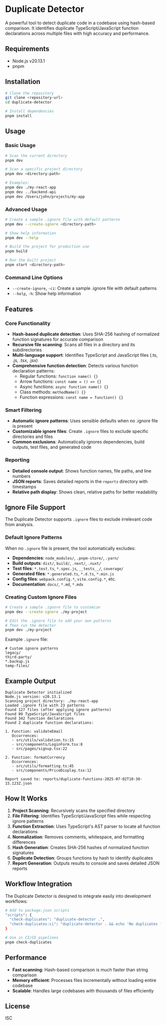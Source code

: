 # Duplicate Detector

A powerful tool to detect duplicate code in a codebase using hash-based comparison. It identifies duplicate TypeScript/JavaScript function declarations across multiple files with high accuracy and performance.

## Requirements

- Node.js v20.13.1
- pnpm

## Installation

```bash
# Clone the repository
git clone <repository-url>
cd duplicate-detector

# Install dependencies
pnpm install
```

## Usage

### Basic Usage

```bash
# Scan the current directory
pnpm dev

# Scan a specific project directory
pnpm dev <directory-path>

# Examples:
pnpm dev ./my-react-app
pnpm dev ../backend-api
pnpm dev /Users/john/projects/my-app
```

### Advanced Usage

```bash
# Create a sample .ignore file with default patterns
pnpm dev --create-ignore <directory-path>

# Show help information
pnpm dev --help

# Build the project for production use
pnpm build

# Run the built project
pnpm start <directory-path>
```

### Command Line Options

- `--create-ignore`, `-ci`: Create a sample .ignore file with default patterns
- `--help`, `-h`: Show help information

## Features

### Core Functionality
- **Hash-based duplicate detection**: Uses SHA-256 hashing of normalized function signatures for accurate comparison
- **Recursive file scanning**: Scans all files in a directory and its subdirectories
- **Multi-language support**: Identifies TypeScript and JavaScript files (.ts, .js, .tsx, .jsx)
- **Comprehensive function detection**: Detects various function declaration patterns:
  - Regular functions: `function name() {}`
  - Arrow functions: `const name = () => {}`
  - Async functions: `async function name() {}`
  - Class methods: `methodName() {}`
  - Function expressions: `const name = function() {}`

### Smart Filtering
- **Automatic ignore patterns**: Uses sensible defaults when no .ignore file is present
- **Customizable ignore files**: Create `.ignore` files to exclude specific directories and files
- **Common exclusions**: Automatically ignores dependencies, build outputs, test files, and generated code

### Reporting
- **Detailed console output**: Shows function names, file paths, and line numbers
- **JSON reports**: Saves detailed reports in the `reports` directory with timestamps
- **Relative path display**: Shows clean, relative paths for better readability

## Ignore File Support

The Duplicate Detector supports `.ignore` files to exclude irrelevant code from analysis.

### Default Ignore Patterns

When no `.ignore` file is present, the tool automatically excludes:
- **Dependencies**: `node_modules/`, `.pnpm-store/`, `.yarn/`
- **Build outputs**: `dist/`, `build/`, `.next/`, `.nuxt/`
- **Test files**: `*.test.ts`, `*.spec.js`, `__tests__/`, `coverage/`
- **Generated files**: `*.generated.ts`, `*.d.ts`, `*.min.js`
- **Config files**: `webpack.config.*`, `vite.config.*`, etc.
- **Documentation**: `docs/`, `*.md`, `*.mdx`

### Creating Custom Ignore Files

```bash
# Create a sample .ignore file to customize
pnpm dev --create-ignore ./my-project

# Edit the .ignore file to add your own patterns
# Then run the detector
pnpm dev ./my-project
```

Example `.ignore` file:
```
# Custom ignore patterns
legacy/
third-party/
*.backup.js
temp-files/
```

## Example Output

```
Duplicate Detector initialized
Node.js version: v20.13.1
Scanning project directory: ./my-react-app
Loaded .ignore file with 23 patterns
Found 127 files (after applying ignore patterns)
Found 89 TypeScript/JavaScript files
Found 342 function declarations
Found 2 duplicate function declarations:

1. Function: validateEmail
   Occurrences:
   - src/utils/validation.ts:15
   - src/components/LoginForm.tsx:8
   - src/pages/signup.tsx:22

2. Function: formatCurrency
   Occurrences:
   - src/utils/formatting.ts:45
   - src/components/PriceDisplay.tsx:12

Report saved to: reports/duplicate-functions-2025-07-02T10-30-15.123Z.json
```

## How It Works

1. **Project Scanning**: Recursively scans the specified directory
2. **File Filtering**: Identifies TypeScript/JavaScript files while respecting ignore patterns
3. **Function Extraction**: Uses TypeScript's AST parser to locate all function declarations
4. **Normalization**: Removes comments, whitespace, and formatting differences
5. **Hash Generation**: Creates SHA-256 hashes of normalized function signatures
6. **Duplicate Detection**: Groups functions by hash to identify duplicates
7. **Report Generation**: Outputs results to console and saves detailed JSON reports

## Workflow Integration

The Duplicate Detector is designed to integrate easily into development workflows:

```bash
# Add to package.json scripts
"scripts": {
  "check-duplicates": "duplicate-detector .",
  "check-duplicates:ci": "duplicate-detector . && echo 'No duplicates found'"
}

# Use in CI/CD pipelines
pnpm check-duplicates
```

## Performance

- **Fast scanning**: Hash-based comparison is much faster than string comparison
- **Memory efficient**: Processes files incrementally without loading entire codebase
- **Scalable**: Handles large codebases with thousands of files efficiently

## License

ISC
